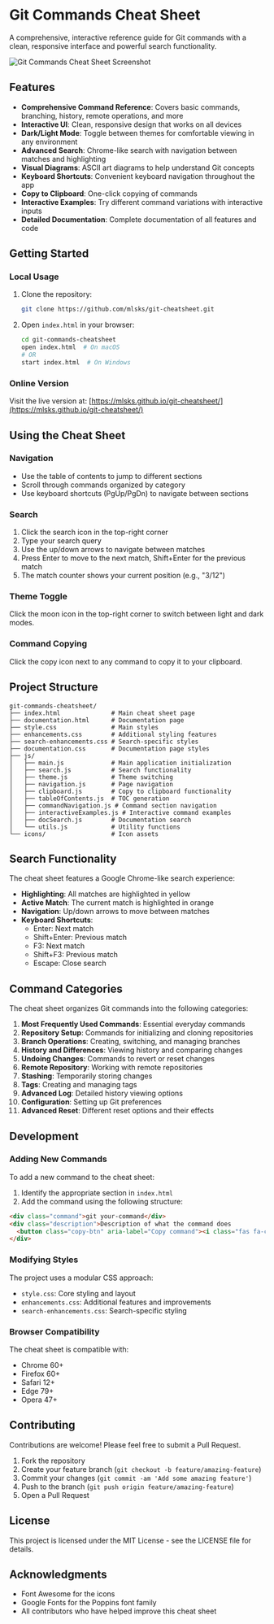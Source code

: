 # Git Commands Cheat Sheet

A comprehensive, interactive reference guide for Git commands with a clean, responsive interface and powerful search functionality.

![Git Commands Cheat Sheet Screenshot](https://github.com/mlsks/git-commands-cheatsheet/raw/main/screenshot.png)

## Features

- **Comprehensive Command Reference**: Covers basic commands, branching, history, remote operations, and more
- **Interactive UI**: Clean, responsive design that works on all devices
- **Dark/Light Mode**: Toggle between themes for comfortable viewing in any environment
- **Advanced Search**: Chrome-like search with navigation between matches and highlighting
- **Visual Diagrams**: ASCII art diagrams to help understand Git concepts
- **Keyboard Shortcuts**: Convenient keyboard navigation throughout the app
- **Copy to Clipboard**: One-click copying of commands
- **Interactive Examples**: Try different command variations with interactive inputs
- **Detailed Documentation**: Complete documentation of all features and code

## Getting Started

### Local Usage

1. Clone the repository:
   ```bash
   git clone https://github.com/mlsks/git-cheatsheet.git
   ```

2. Open `index.html` in your browser:
   ```bash
   cd git-commands-cheatsheet
   open index.html  # On macOS
   # OR
   start index.html  # On Windows
   ```

### Online Version

Visit the live version at: [https://mlsks.github.io/git-cheatsheet/](https://mlsks.github.io/git-cheatsheet/)

## Using the Cheat Sheet

### Navigation

- Use the table of contents to jump to different sections
- Scroll through commands organized by category
- Use keyboard shortcuts (PgUp/PgDn) to navigate between sections

### Search

1. Click the search icon in the top-right corner
2. Type your search query
3. Use the up/down arrows to navigate between matches
4. Press Enter to move to the next match, Shift+Enter for the previous match
5. The match counter shows your current position (e.g., "3/12")

### Theme Toggle

Click the moon icon in the top-right corner to switch between light and dark modes.

### Command Copying

Click the copy icon next to any command to copy it to your clipboard.

## Project Structure

```
git-commands-cheatsheet/
├── index.html              # Main cheat sheet page
├── documentation.html      # Documentation page
├── style.css               # Main styles
├── enhancements.css        # Additional styling features
├── search-enhancements.css # Search-specific styles
├── documentation.css       # Documentation page styles
├── js/
│   ├── main.js             # Main application initialization
│   ├── search.js           # Search functionality
│   ├── theme.js            # Theme switching
│   ├── navigation.js       # Page navigation
│   ├── clipboard.js        # Copy to clipboard functionality
│   ├── tableOfContents.js  # TOC generation
│   ├── commandNavigation.js # Command section navigation
│   ├── interactiveExamples.js # Interactive command examples
│   ├── docSearch.js        # Documentation search
│   └── utils.js            # Utility functions
└── icons/                  # Icon assets
```

## Search Functionality

The cheat sheet features a Google Chrome-like search experience:

- **Highlighting**: All matches are highlighted in yellow
- **Active Match**: The current match is highlighted in orange
- **Navigation**: Up/down arrows to move between matches
- **Keyboard Shortcuts**:
  - Enter: Next match
  - Shift+Enter: Previous match
  - F3: Next match
  - Shift+F3: Previous match
  - Escape: Close search

## Command Categories

The cheat sheet organizes Git commands into the following categories:

1. **Most Frequently Used Commands**: Essential everyday commands
2. **Repository Setup**: Commands for initializing and cloning repositories
3. **Branch Operations**: Creating, switching, and managing branches
4. **History and Differences**: Viewing history and comparing changes
5. **Undoing Changes**: Commands to revert or reset changes
6. **Remote Repository**: Working with remote repositories
7. **Stashing**: Temporarily storing changes
8. **Tags**: Creating and managing tags
9. **Advanced Log**: Detailed history viewing options
10. **Configuration**: Setting up Git preferences
11. **Advanced Reset**: Different reset options and their effects

## Development

### Adding New Commands

To add a new command to the cheat sheet:

1. Identify the appropriate section in `index.html`
2. Add the command using the following structure:

```html
<div class="command">git your-command</div>
<div class="description">Description of what the command does
  <button class="copy-btn" aria-label="Copy command"><i class="fas fa-copy"></i></button>
</div>
```

### Modifying Styles

The project uses a modular CSS approach:

- `style.css`: Core styling and layout
- `enhancements.css`: Additional features and improvements
- `search-enhancements.css`: Search-specific styling

### Browser Compatibility

The cheat sheet is compatible with:
- Chrome 60+
- Firefox 60+
- Safari 12+
- Edge 79+
- Opera 47+

## Contributing

Contributions are welcome! Please feel free to submit a Pull Request.

1. Fork the repository
2. Create your feature branch (`git checkout -b feature/amazing-feature`)
3. Commit your changes (`git commit -am 'Add some amazing feature'`)
4. Push to the branch (`git push origin feature/amazing-feature`)
5. Open a Pull Request

## License

This project is licensed under the MIT License - see the LICENSE file for details.

## Acknowledgments

- Font Awesome for the icons
- Google Fonts for the Poppins font family
- All contributors who have helped improve this cheat sheet
